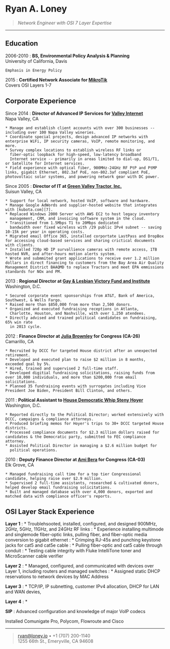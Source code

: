 Ryan A. Loney
=============

>   *Network Engineer with OSI 7 Layer Expertise*

----

Education
---------

2006-2010
:   **BS, Environmental Policy Analysis & Planning**  
    University of California, Davis  

    Emphasis in Energy Policy  

2015
:   **Certified Network Associate for [MikroTik](http://routeros.com)**  
    Covers OSI Layers 1-7


Corporate Experience
--------------------


Since 2014
:   **Director of Advanced IP Services for [Valley Internet][2]**  
    Napa Valley, CA

    * Manage and establish client accounts with over 300 businesses -- including over 100 Napa Valley wineries.
    * Coordinate special projects, design advanced IP networks with enterprise WiFi, IP security cameras, VoIP, remote monitoring, and more. 
    * Survey complex locations to establish wireless RF links or
	  fiber-optic loopback for high-speed, low-latency broadband
	  Internet service -- primarily in areas limited to dial-up, DS1/T1, or Satellite for Internet services.
    * Field experience with optical fiber, 900MHz-24GHz RF PtP and PtMP links, gigabit Ethernet, 802.3af PoE, non-802.3af compliant PoE, photovoltaic solar systems, and powering network gear with DC power.


Since 2005
:   **Director of IT at [Green Valley Tractor, Inc.][1]**  
    Suisun Valley, CA

    * Support for local network, hosted VoIP, software and hardware. 
    * Manage Google AdWords and supplier-hosted website that integrates with [kubota.com][7].
    * Replaced Windows 2000 Server with AWS EC2 to host legacy inventory
      management, CRM, and invoicing software system in the cloud.
    * Transitioned from 1.5Mbps T1 to 20Mbps dedicated
      bandwidth over fixed wireless with /29 public IPv4 subnet -- saving 10-15k per year in operating costs.
    * Migrated email Office 365, installed corportate LastPass and DropBox for accessing cloud-based services and sharing crictical documents with clients. 
    * Installed 720p HD IP survallience cameras with remote access, 1TB hosted NVR, and after-hours motion alerts system.
    * Wrote and submmited grant applications to receive over 1.2 million dollars in direct financing to customers from the Bay Area Air Quality Management District BAAQMD to replace Tractors and meet EPA emmissions standards for NOx and PM.


2013
:   **Regional Director at [Gay & Lesbian Victory Fund and
Institute][3]**  
    Washington, D.C.

    * Secured corporate event sponsorships from AT&T, Bank of America, Southwest, & Wells Fargo.
    * Raised more than $850,000 from more than 2,500 donors.
    * Organized and executed fundraising receptions in Atlanta,
      Charlotte, Houston, and Nashville, with over 1,250 atendees.
    * Directly advised and trained political candidates on fundraising, 65% win rate
      in 2013 cycle.

2012
:   **Finance Director at [Julia Brownley][4] for Congress (CA-26)**  
    Camarillo, CA

    * Recruited by DCCC for targeted House district after an unexpected retirement. 
    * Developed and executed plan to raise $2 million in 8 months, exceeded goal by 5%.
    * Hired, trained and supervised 2 full-time staff.
    * Developed digitial fundraising solicitations, raising funds from over 10,000 individuals, and more than $200,000 from email solicitations.
    * Planned 35 fundraising events with surrogates including Vice President Joe Biden, President Bill Clinton, and others.

2011
:   **Political Assistant to [House Democratic Whip Steny Hoyer][5]**  
    Washington, D.C.

    * Reported directly to the Political Director; worked extensively with DCCC, campaigns & compliance attorneys.
    * Produced briefing memos for Hoyer's trips to 30+ DCCC targeted House districts.
    * Processed compliance documents for $2.3 million dollars raised for candidates & the Democratic party, submitted to FEC compliance attorney.
    * Assisted Political Director in managing a $2.6 million budget for
      political operations.

2010
:   **Deputy Finance Director at [Ami Bera][6] for Congress (CA-03)**  
    Elk Grove, CA

    * Managed fundraising call time for a top tier Congressional candidate, helping raise over $2.9 million. 
    * Supervised 2 full-time assistants, researched & cultivated donors, helped develop email fundraising solicitations.
    * Built and managed database with over 4,000 donors, exported and matched data with compliance officer's reports.   


OSI Layer Stack Experience
------------------------------  
**Layer 1**
:  * Troublehsooted, installed, configured, and designed  900MHz, 2GHz, 5GHz, 11GHz, and 24GHz RF links
:  * Experience installing multimode and singlemode fiber-optic links,
pulling fiber, and fiber-optic media conversion to gigabit ethernet
:  * Crimping RJ-45s and punching keystone jacks for cat5 and cat5e cable
:  * Pulling fiber-optic and cat5 cable through conduit
:  * Testing cable integrity with Fluke IntelliTone toner and
MicroScanner cable verifier

**Layer 2**
:  * Managed, configured, and communicated with devices over Layer 1,
including routers and managed switches
:  * Assigned static DHCP reservations to network devices by MAC Address

**Layer 3**
:  * TCP/IP, IP subnetting, customer IPv4 allocation, DHCP for LAN and
WAN devies, 

**Layer 4**
:  * 

**SIP**
:   Advanced configuration and knowledge of major VoIP codecs

Installed Comunigate Pro, Polycom, Flowroute and Cisco

----

> <ryan@loney.io> • +1 (707) 200-1140 \
>  1255 66th St., Emeryville, CA 94608


[1]: http://greenvalleytractor.com
[2]: http://valleyinternet.com/
[3]: http://victoryfund.org
[4]: http://juliabrownley.house.gov
[5]: http://democraticwhip.gov/
[6]: http://bera.house.gov
[7]: http://www.kubota.com/
